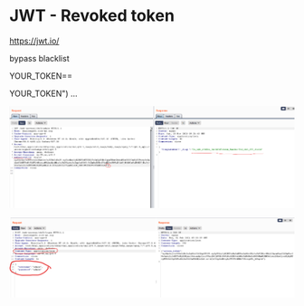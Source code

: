 # JWT - Revoked token

https://jwt.io/

bypass blacklist

YOUR_TOKEN==

YOUR_TOKEN")
...

![img1](GET_admin.png)

![img2](POST_login.png)

